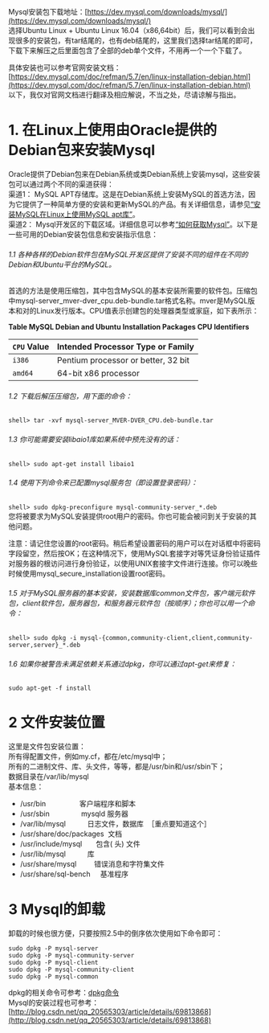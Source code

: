 Mysql安装包下载地址：[https://dev.mysql.com/downloads/mysql/](https://dev.mysql.com/downloads/mysql/)  
选择Ubuntu Linux + Ubuntu Linux 16.04（x86,64bit）后，我们可以看到会出现很多的安装包，有tar结尾的，也有deb结尾的，这里我们选择tar结尾的即可，下载下来解压之后里面包含了全部的deb单个文件，不用再一个一个下载了。

具体安装也可以参考官网安装文档：[https://dev.mysql.com/doc/refman/5.7/en/linux-installation-debian.html](https://dev.mysql.com/doc/refman/5.7/en/linux-installation-debian.html)  
以下，我仅对官网文档进行翻译及相应解说，不当之处，尽请谅解与指出。
# 1. 在Linux上使用由Oracle提供的Debian包来安装Mysql

Oracle提供了Debian包来在Debian系统或类Debian系统上安装mysql，这些安装包可以通过两个不同的渠道获得：  
渠道1： MySQL APT存储库。这是在Debian系统上安装MySQL的首选方法，因为它提供了一种简单方便的安装和更新MySQL的产品。有关详细信息，请参见[“安装MySQL在Linux上使用MySQL apt库”](https://dev.mysql.com/doc/refman/5.7/en/linux-installation-apt-repo.html)。  
渠道2： Mysql开发区的下载区域。详细信息可以参考[“如何获取Mysql”](https://dev.mysql.com/doc/refman/5.7/en/getting-mysql.html)。以下是一些可用的Debian安装包信息和安装指示信息：

###### 1.1 各种各样的Debian软件包在MySQL开发区提供了安装不同的组件在不同的Debian和Ubuntu平台的MySQL。
首选的方法是使用压缩包，其中包含MySQL的基本安装所需要的软件包。压缩包中mysql-server_mver-dver_cpu.deb-bundle.tar格式名称。mver是MySQL版本和对的Linux发行版本。CPU值表示创建包的处理器类型或家庭，如下表所示：

**Table MySQL Debian and Ubuntu Installation Packages CPU Identifiers**

| `CPU` Value | Intended Processor Type or Family |
| --- | --- |
| `i386` | Pentium processor or better, 32 bit |
| `amd64` | 64-bit x86 processor |

###### 1.2 下载后解压压缩包，用下面的命令：  
`shell> tar -xvf mysql-server_MVER-DVER_CPU.deb-bundle.tar `  
###### 1.3 你可能需要安装libaio1库如果系统中预先没有的话：  
`shell> sudo apt-get install libaio1`  
###### 1.4 使用下列命令来已配置mysql服务包（即设置登录密码）：  
`shell> sudo dpkg-preconfigure mysql-community-server_*.deb`  
您将被要求为MySQL安装提供root用户的密码。你也可能会被问到关于安装的其他问题。

注意：请记住您设置的root密码。稍后希望设置密码的用户可以在对话框中将密码字段留空，然后按OK；在这种情况下，使用MySQL套接字对等凭证身份验证插件对服务器的根访问进行身份验证，以使用UNIX套接字文件进行连接。你可以晚些时候使用mysql_secure_installation设置root密码。

###### 1.5 对于MySQL服务器的基本安装，安装数据库common文件包，客户端元软件包，client软件包，服务器包，和服务器元软件包（按顺序）；你也可以用一个命令：

	shell> sudo dpkg -i mysql-{common,community-client,client,community-server,server}_*.deb

###### 1.6 如果你被警告未满足依赖关系通过dpkg，你可以通过apt-get来修复：
`sudo apt-get -f install`

# 2 文件安装位置

这里是文件包安装位置：  
所有得配置文件，例如my.cf，都在/etc/mysql中；  
所有的二进制文件、库、头文件，等等，都是/usr/bin和/usr/sbin下；  
数据目录在/var/lib/mysql  
基本信息：  
-  /usr/bin                 客户端程序和脚本    
-  /usr/sbin                mysqld 服务器    
-  /var/lib/mysql           日志文件，数据库  ［重点要知道这个］    
-  /usr/share/doc/packages  文档    
-  /usr/include/mysql       包含( 头) 文件    
-  /usr/lib/mysql           库    
-  /usr/share/mysql         错误消息和字符集文件    
-  /usr/share/sql-bench     基准程序    

# 3 Mysql的卸载

卸载的时候也很方便，只要按照2.5中的倒序依次使用如下命令即可：

	sudo dpkg -P mysql-server 
	sudo dpkg -P mysql-community-server
	sudo dpkg -P mysql-client
	sudo dpkg -P mysql-community-client 
	sudo dpkg -P mysql-common

dpkg的相关命令可参考：[dpkg命令](http://man.linuxde.net/dpkg)  
Mysql的安装过程也可参考：[http://blog.csdn.net/qq_20565303/article/details/69813868](http://blog.csdn.net/qq_20565303/article/details/69813868)
